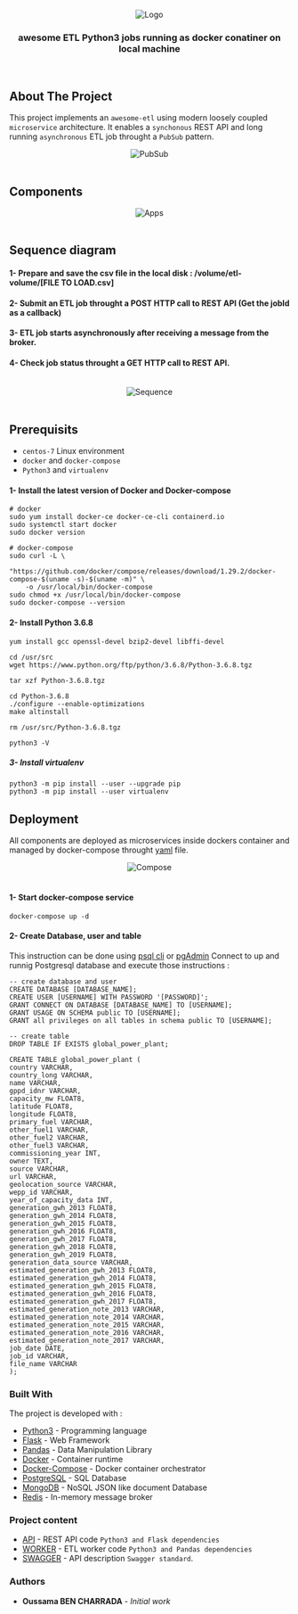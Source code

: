 <br/>
<div align="center">
  <a>
    <img src="./images/logo.png" alt="Logo">
  </a>

 <h3 align="center">awesome ETL Python3 jobs running as docker conatiner on local machine</h3>
</div>
</br>

## About The Project
This project implements an `awesome-etl`  using modern loosely coupled ``microservice`` architecture.
It enables a ``synchonous`` REST API and long running ``asynchronous`` ETL job throught a ``PubSub`` pattern.
<div align="center">
  <a>
    <img src="./images/pubsub.png" alt="PubSub">
  </a>
  </br>
  </br>
</div>

## Components
<div align="center">
  <a>
    <img src="./images/apps.png" alt="Apps">
  </a>
  </br>
  </br>
</div>

## Sequence diagram

#### 1- Prepare and save the csv file in the local disk : /volume/etl-volume/[FILE TO LOAD.csv]
#### 2- Submit an ETL job throught a POST HTTP call to REST API (Get the jobId as a callback)
#### 3- ETL job starts asynchronously after receiving a message from the broker.
#### 4- Check job status throught a GET HTTP call to REST API.

<div align="center">
</br>
  <a>
    <img src="./images/sequence.png" alt="Sequence">
  </a>
  </br>
  </br>
</div>


## Prerequisits
* `centos-7` Linux environment
* `docker` and `docker-compose`
* ``Python3`` and ``virtualenv``

#### 1- Install the latest version of Docker and Docker-compose

```
# docker
sudo yum install docker-ce docker-ce-cli containerd.io
sudo systemctl start docker
sudo docker version

# docker-compose
sudo curl -L \
    "https://github.com/docker/compose/releases/download/1.29.2/docker-compose-$(uname -s)-$(uname -m)" \
    -o /usr/local/bin/docker-compose
sudo chmod +x /usr/local/bin/docker-compose
sudo docker-compose --version
```
#### 2- Install Python 3.6.8
```
yum install gcc openssl-devel bzip2-devel libffi-devel

cd /usr/src
wget https://www.python.org/ftp/python/3.6.8/Python-3.6.8.tgz

tar xzf Python-3.6.8.tgz

cd Python-3.6.8
./configure --enable-optimizations
make altinstall

rm /usr/src/Python-3.6.8.tgz

python3 -V
```
##### 3- Install virtualenv
```
python3 -m pip install --user --upgrade pip
python3 -m pip install --user virtualenv
```

## Deployment
All components are deployed as microservices inside dockers container and managed by docker-compose throught [yaml](https://github.com/Oussama-bch/awesome-etl/blob/main/docker-compose.yaml) file.
<div align="center">
  <a>
    <img src="./images/compose.png" alt="Compose">
  </a>
  </br>
  </br>
</div>

#### 1- Start docker-compose service
```
docker-compose up -d
```
#### 2- Create Database, user and table
This instruction can be done using [psql cli](https://docs.postgresql.fr/10/app-psql.html) or [pgAdmin](https://www.pgadmin.org/)
Connect to up and runnig Postgresql database and execute those instructions :
```
-- create database and user
CREATE DATABASE [DATABASE_NAME];
CREATE USER [USERNAME] WITH PASSWORD '[PASSWORD]';
GRANT CONNECT ON DATABASE [DATABASE_NAME] TO [USERNAME];
GRANT USAGE ON SCHEMA public TO [USERNAME];
GRANT all privileges on all tables in schema public TO [USERNAME];

-- create table
DROP TABLE IF EXISTS global_power_plant;

CREATE TABLE global_power_plant (
country VARCHAR,
country_long VARCHAR,
name VARCHAR,
gppd_idnr VARCHAR,
capacity_mw FLOAT8,
latitude FLOAT8,
longitude FLOAT8,
primary_fuel VARCHAR,
other_fuel1 VARCHAR,
other_fuel2 VARCHAR,
other_fuel3 VARCHAR,
commissioning_year INT,
owner TEXT,
source VARCHAR,
url VARCHAR,
geolocation_source VARCHAR,
wepp_id VARCHAR,
year_of_capacity_data INT,
generation_gwh_2013 FLOAT8,
generation_gwh_2014 FLOAT8,
generation_gwh_2015 FLOAT8,
generation_gwh_2016 FLOAT8,
generation_gwh_2017 FLOAT8,
generation_gwh_2018 FLOAT8,
generation_gwh_2019 FLOAT8,
generation_data_source VARCHAR,
estimated_generation_gwh_2013 FLOAT8,
estimated_generation_gwh_2014 FLOAT8,
estimated_generation_gwh_2015 FLOAT8,
estimated_generation_gwh_2016 FLOAT8,
estimated_generation_gwh_2017 FLOAT8,
estimated_generation_note_2013 VARCHAR,
estimated_generation_note_2014 VARCHAR,
estimated_generation_note_2015 VARCHAR,
estimated_generation_note_2016 VARCHAR,
estimated_generation_note_2017 VARCHAR,
job_date DATE,
job_id VARCHAR,
file_name VARCHAR
);
```

### Built With
The project is developed with :
* [Python3](https://www.python.org/downloads/) - Programming language
* [Flask](https://flask.palletsprojects.com/en/2.0.x/) - Web Framework
* [Pandas](https://pandas.pydata.org/) - Data Manipulation Library
* [Docker](https://docs.docker.com/engine/install/) - Container runtime
* [Docker-Compose](https://docs.docker.com/compose/) - Docker container orchestrator
* [PostgreSQL](https://www.postgresql.org/) - SQL Database
* [MongoDB](https://www.mongodb.com/) - NoSQL JSON like document Database
* [Redis](https://redis.io/) - In-memory message broker

### Project content 
* [API](https://github.com/Oussama-bch/awesome-etl/blob/main/api/README.md) - REST API code `Python3 and Flask dependencies`
* [WORKER](https://github.com/Oussama-bch/awesome-etl/blob/main/worker/README.md) - ETL worker code `Python3 and Pandas dependencies`
* [SWAGGER](https://github.com/Oussama-bch/awesome-etl/blob/main/swagger/README.md ) - API description `Swagger standard`.


### Authors

* **Oussama BEN CHARRADA** - *Initial work*